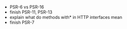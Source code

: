 - PSR-6 vs PSR-16
- finish PSR-11, PSR-13
- explain what do methods with* in HTTP interfaces mean
- finish PSR-7